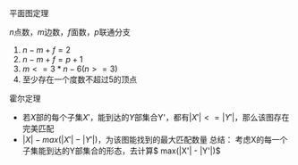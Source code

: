 平面图定理

$n$点数，$m$边数，$f$面数，$p$联通分支

1. $n-m+f=2$
2. $n-m+f=p+1$
3. $m<=3*n-6 (n>=3)$
4. 至少存在一个度数不超过5的顶点

霍尔定理

- 若$X$部的每个子集$X'$，能到达的$Y$部集合Y'，都有$|X'| <= |Y'|$，那么该图存在完美匹配
- $|X| - max(|X'| - |Y'|)$，为该图能找到的最大匹配数量
总结：
考虑X的每一个子集能到达的Y部集合的形态，去计算$ max(|X'| - |Y'|)$
